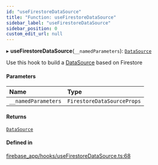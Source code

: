 ```yaml
---
id: "useFirestoreDataSource"
title: "Function: useFirestoreDataSource"
sidebar_label: "useFirestoreDataSource"
sidebar_position: 0
custom_edit_url: null
---
```


▸ **useFirestoreDataSource**(`__namedParameters`): [`DataSource`](../interfaces/DataSource)

Use this hook to build a [DataSource](../interfaces/DataSource) based on Firestore

#### Parameters

| Name | Type |
| :------ | :------ |
| `__namedParameters` | `FirestoreDataSourceProps` |

#### Returns

[`DataSource`](../interfaces/DataSource)

#### Defined in

[firebase_app/hooks/useFirestoreDataSource.ts:68](https://github.com/Camberi/firecms/blob/2d60fba/src/firebase_app/hooks/useFirestoreDataSource.ts#L68)
